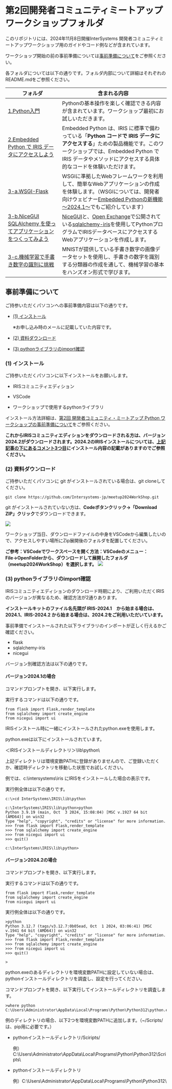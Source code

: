 # 第2回開発者コミュニティミートアップ ワークショップフォルダ

このリポジトリには、2024年11月8日開催InterSystems 開発者コミュニティミートアップワークショップ用のガイドやコード例などが含まれています。

ワークショップ開始の前の事前準備については[事前準備について](#事前準備について)をご参照ください。

各フォルダについては以下の通りです。フォルダ内部について詳細はそれぞれのREADME.mdをご参照ください。

フォルダ|含まれる内容
--|--|
[1.Python入門](1.Python/)|Pythonの基本操作を楽しく確認できる内容が含まれています。ワークショップ最初にお試しいただきます。|
[2.Embedded Python で IRIS データにアクセスしよう](/2.EmbeddedPython/)|Embedded Python は、IRIS に標準で備わっている「**Python コードで IRIS データにアクセスする**」ための製品機能です。このワークショップでは、Embedded Python で IRIS データやメソッドにアクセスする具体的なコードを体験いただけます。|
[3-a.WSGI-Flask](/3-a.WSGI-Flask/)|WSGIに準拠したWebフレームワークを利用して、簡単なWebアプリケーションの作成を体験します。（WSGIについては、開発者向けウェビナー[Embedded Pythonの新機能～2024.1～](https://www.youtube.com/watch?list=PLzSN_5VbNaxA8mOezO6Vcm126GXw_89oN&v=WrttoeW34Rw&feature=youtu.be)でもご紹介しています）|
[3-b.NiceGUI SQLAlchemy を使ってアプリケーションをつくってみよう](/3-b.sqlalchemy/)|[NiceGUI](https://nicegui.io/)と、[Open Exchange](https://openexchange.intersystems.com/)で公開されている[sqlalchemy-iris](https://openexchange.intersystems.com/package/sqlalchemy-iris)を使用してPythonプログラムでIRISデータベースにアクセスするWebアプリケーションを作成します。|
[3-c.機械学習で手書き数字の識別に挑戦](/3-c.ML101/)|MNISTが提供している手書き数字の画像データセットを使用し、手書きの数字を識別する分類器の作成を通して、機械学習の基本をハンズオン形式で学びます。|

## 事前準備について

ご持参いただくパソコンへの事前準備内容は以下の通りです。

- [(1) インストール](#1-インストール)

    ※お申し込み時のメールに記載していた内容です。

- [(2) 資料ダウンロード](#2-資料ダウンロード)

- [(3) pythonライブラリのimport確認](#3-pythonライブラリのimport確認)

### (1) インストール

ご持参いただくパソコンに以下インストールをお願いします。

- IRISコミュニティエディション

- VSCode

- ワークショップで使用するpythonライブラリ

インストール方法詳細は、[第2回 開発者コミュニティ・ミートアップ Python ワークショップの事前準備について](https://jp.community.intersystems.com/node/574686)をご参照ください。

**これからIRISコミュニティエディションをダウンロードされる方は、バージョン2024.2がダウンロードされます。2024.2のIRISインストールについては、[上記記事の下にあるコメント3つ目](https://jp.community.intersystems.com/node/574686#comment-273661)にインストール内容の記載がありますのでご参照ください。**

### (2) 資料ダウンロード

ご持参いただくパソコンに git がインストールされている場合は、git cloneしてください。

```
git clone https://github.com/Intersystems-jp/meetup2024WorkShop.git
```

git がインストールされていない方は、**Codeボタンクリック→「Download ZIP」クリック**でダウンロードできます。

![](/DownloadZip.png)

ワークショップ当日、ダウンロードファイルの中身をVSCodeから編集したいので、アクセスしやすい場所にZip展開後のフォルダを配置してください。

**ご参考：VSCodeでワークスペースを開く方法：VSCodeのメニュー：File→OpenFolderから、ダウンロードして展開したフォルダ（meetup2024WorkShop）を選択します。**
![](/OpenWorkspace.png)


### (3) pythonライブラリのimport確認

IRISコミュニティエディションのダウンロード時期により、ご利用いただくIRISのバージョンが異なるため、確認方法が2通りあります。

**インストールキットのファイル名先頭が IRIS-2024.1　から始まる場合は、2024.1、IRIS-2024.2 から始まる場合は、2024.2をご利用いただいています。**

事前準備でインストールされた以下ライブラリのインポートが正しく行えるかご確認ください。

- flask
- sqlalchemy-iris
- nicegui

バージョン別確認方法は以下の通りです。


#### バージョン2024.1の場合

コマンドプロンプトを開き、以下実行します。

実行するコマンドは以下の通りです。
```
from flask import Flask,render_template
from sqlalchemy import create_engine
from nicegui import ui
```

IRISインストール時に一緒にインストールされたpython.exeを使用します。

python.exeは以下にインストールされています。

＜IRISインストールディレクトリ＞\lib\python\

上記ディレクトリは環境変数PATHに登録がありませんので、ご登録いただくか、確認時ディレクトリを移動した状態でお試しください。

例では、c:\intersystems\iris にIRISをインストールした場合の表示です。

実行例全体は以下の通りです。

```
c:\>cd InterSystems\IRIS\lib\python

c:\InterSystems\IRIS\lib\python>python
Python 3.9.19 (main, Oct  3 2024, 15:08:04) [MSC v.1927 64 bit (AMD64)] on win32
Type "help", "copyright", "credits" or "license" for more information.
>>> from flask import Flask,render_template
>>> from sqlalchemy import create_engine
>>> from nicegui import ui
>>> quit()

c:\InterSystems\IRIS\lib\python>
```


#### バージョン2024.2の場合

コマンドプロンプトを開き、以下実行します。

実行するコマンドは以下の通りです。
```
from flask import Flask,render_template
from sqlalchemy import create_engine
from nicegui import ui
```

実行例全体は以下の通りです。
```
>python
Python 3.12.7 (tags/v3.12.7:0b05ead, Oct  1 2024, 03:06:41) [MSC v.1941 64 bit (AMD64)] on win32
Type "help", "copyright", "credits" or "license" for more information.
>>> from flask import Flask,render_template
>>> from sqlalchemy import create_engine
>>> from nicegui import ui
>>> quit()

>
```

python.exeのあるディレクトリを環境変数PATHに設定していない場合は、pythonインストールディレクトリを調査し、設定を行ってください。

コマンドプロンプトを開き、以下実行してインストールディレクトリを調査します。

```
>where python
C:\Users\Administrator\AppData\Local\Programs\Python\Python312\python.exe
```

例のディレクトリの場合、以下2つを環境変数PATHに追加します。（~/Scripts/ は、pip用に必要です。）
- pythonインストールディレクトリ/Sciripts/

    例）C:\Users\Administrator\AppData\Local\Programs\Python\Python312\Scripts\


- pythonインストールディレクトリ

    例）C:\Users\Administrator\AppData\Local\Programs\Python\Python312\

